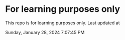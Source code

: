 # For learning purposes only
This repo is for learning purposes only.
Last updated at

Sunday, January 28, 2024 7:07:45 PM

